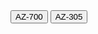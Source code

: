 
<input type="button" onclick="location.href='https://lanx3r.github.io/examtopic/AZ700.html';" value="AZ-700" />
<input type="button" onclick="location.href='https://lanx3r.github.io/examtopic/az-305.html';" value="AZ-305" />

